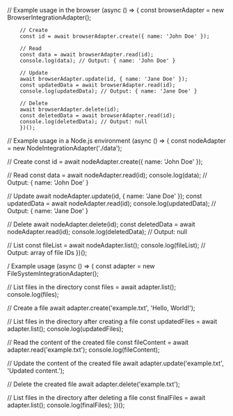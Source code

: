 // Example usage in the browser
        (async () => {
        const browserAdapter = new BrowserIntegrationAdapter();
        
        // Create
        const id = await browserAdapter.create({ name: 'John Doe' });
        
        // Read
        const data = await browserAdapter.read(id);
        console.log(data); // Output: { name: 'John Doe' }
        
        // Update
        await browserAdapter.update(id, { name: 'Jane Doe' });
        const updatedData = await browserAdapter.read(id);
        console.log(updatedData); // Output: { name: 'Jane Doe' }
        
        // Delete
        await browserAdapter.delete(id);
        const deletedData = await browserAdapter.read(id);
        console.log(deletedData); // Output: null
        })();
  

  

// Example usage in a Node.js environment
(async () => {
  const nodeAdapter = new NodeIntegrationAdapter('./data');

  // Create
  const id = await nodeAdapter.create({ name: 'John Doe' });

  // Read
  const data = await nodeAdapter.read(id);
  console.log(data); // Output: { name: 'John Doe' }

  // Update
  await nodeAdapter.update(id, { name: 'Jane Doe' });
  const updatedData = await nodeAdapter.read(id);
  console.log(updatedData); // Output: { name: 'Jane Doe' }

  // Delete
  await nodeAdapter.delete(id);
  const deletedData = await nodeAdapter.read(id);
  console.log(deletedData); // Output: null

  // List
  const fileList = await nodeAdapter.list();
  console.log(fileList); // Output: array of file IDs
})();


/ Example usage
(async () => {
  const adapter = new FileSystemIntegrationAdapter();

  // List files in the directory
  const files = await adapter.list();
  console.log(files);

  // Create a file
  await adapter.create('example.txt', 'Hello, World!');

  // List files in the directory after creating a file
  const updatedFiles = await adapter.list();
  console.log(updatedFiles);

  // Read the content of the created file
  const fileContent = await adapter.read('example.txt');
  console.log(fileContent);

  // Update the content of the created file
  await adapter.update('example.txt', 'Updated content.');

  // Delete the created file
  await adapter.delete('example.txt');

  // List files in the directory after deleting a file
  const finalFiles = await adapter.list();
  console.log(finalFiles);
})();